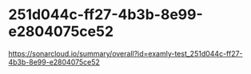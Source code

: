 # 251d044c-ff27-4b3b-8e99-e2804075ce52
https://sonarcloud.io/summary/overall?id=examly-test_251d044c-ff27-4b3b-8e99-e2804075ce52
